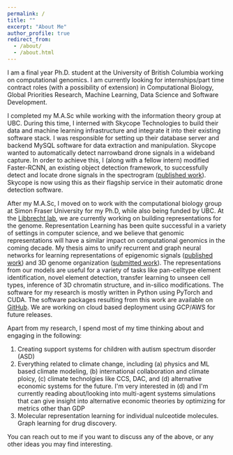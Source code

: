 ```yaml
---
permalink: /
title: ""
excerpt: "About Me"
author_profile: true
redirect_from: 
  - /about/
  - /about.html
---
```


I am a final year Ph.D. student at the University of British Columbia working on computational genomics. I am currently looking for internships/part time contract roles (with a possibility of extension) in Computational Biology, Global Priorities Research, Machine Learning, Data Science and Software Development.

I completed my M.A.Sc while working with the information theory group at UBC. During this time, I interned with Skycope Technologies to build their data and machine learning infrastructure and integrate it into their existing software stack. I was responsible for setting up their database server and backend MySQL software for data extraction and manipulation. Skycope wanted to automatically detect narrowband drone signals in a wideband capture. In order to achieve this, I (along with a fellow intern) modified Faster-RCNN, an existing object detection framework, to successfully detect and locate drone signals in the spectrogram (<a href="https://kevinbdsouza.github.io/publications/frcnn"><u>published work</u></a>). Skycope is now using this as their flagship service in their automatic drone detection software.

After my M.A.Sc, I moved on to work with the computational biology group at Simon Fraser University for my Ph.D, while also being funded by UBC. At the <a href="https://www.libbrechtlab.com"><u>Libbrecht lab</u></a>, we are currently working on building representations for the genome. Representation Learning has been quite successful in a variety of settings in computer science, and we believe that genomic representations will have a similar impact on computational genomics in the coming decade. My thesis aims to unify recurrent and graph neural networks for learning representations of epigenomic signals (<a href="https://kevinbdsouza.github.io/publications/epilstm"><u>published work</u></a>) and 3D genome organization (<a href="https://kevinbdsouza.github.io/publications/hiclstm"><u>submitted work</u></a>). The representations from our models are useful for a variety of tasks like pan-celltype element identification, novel element detection, transfer learning to unseen cell types, inference of 3D chromatin structure, and in-silico modifications. The software for my research is mostly written in Python using PyTorch and CUDA. The software packages resulting from this work are available on <a href="https://github.com/kevinbdsouza"><u>GitHub</u></a>. We are working on cloud based deployment using GCP/AWS for future releases. 

Apart from my research, I spend most of my time thinking about and engaging in the following:
1. Creating support systems for children with autism spectrum disorder (ASD)
2. Everything related to climate change, including (a) physics and ML based climate modeling, (b) international collaboration and climate ploicy, (c) climate technolgies like CCS, DAC, and (d) alternative economic systems for the future. I'm very interested in (d) and I'm currently reading about/looking into multi-agent systems simulations that can give insight into alternative economic theories by optimizing for metrics other than GDP
3. Molecular representation learning for individual nulceotide molecules. Graph learning for drug discovery. 

You can reach out to me if you want to discuss any of the above, or any other ideas you may find interesting.

